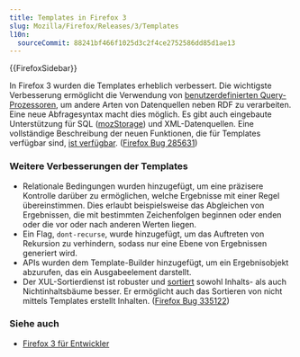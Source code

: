 ```yaml
---
title: Templates in Firefox 3
slug: Mozilla/Firefox/Releases/3/Templates
l10n:
  sourceCommit: 88241bf466f1025d3c2f4ce2752586dd85d1ae13
---
```


{{FirefoxSidebar}}

In Firefox 3 wurden die Templates erheblich verbessert. Die wichtigste Verbesserung ermöglicht die Verwendung von [benutzerdefinierten Query-Prozessoren](/de/docs/How_to_implement_a_custom_XUL_query_processor_component), um andere Arten von Datenquellen neben RDF zu verarbeiten. Eine neue Abfragesyntax macht dies möglich. Es gibt auch eingebaute Unterstützung für SQL ([mozStorage](/de/docs/Storage)) und XML-Datenquellen. Eine vollständige Beschreibung der neuen Funktionen, die für Templates verfügbar sind, [ist verfügbar](https://wiki.mozilla.org/XUL:Template_Features_in_1.9). ([Firefox Bug 285631](https://bugzil.la/285631))

### Weitere Verbesserungen der Templates

- Relationale Bedingungen wurden hinzugefügt, um eine präzisere Kontrolle darüber zu ermöglichen, welche Ergebnisse mit einer Regel übereinstimmen. Dies erlaubt beispielsweise das Abgleichen von Ergebnissen, die mit bestimmten Zeichenfolgen beginnen oder enden oder die vor oder nach anderen Werten liegen.
- Ein Flag, `dont-recurse`, wurde hinzugefügt, um das Auftreten von Rekursion zu verhindern, sodass nur eine Ebene von Ergebnissen generiert wird.
- APIs wurden dem Template-Builder hinzugefügt, um ein Ergebnisobjekt abzurufen, das ein Ausgabeelement darstellt.
- Der XUL-Sortierdienst ist robuster und [sortiert](/de/docs/XUL/Template_Guide/Sorting_Results) sowohl Inhalts- als auch Nichtinhaltsbäume besser. Er ermöglicht auch das Sortieren von nicht mittels Templates erstellt Inhalten. ([Firefox Bug 335122](https://bugzil.la/335122))

### Siehe auch

- [Firefox 3 für Entwickler](/de/docs/Mozilla/Firefox/Releases/3)
